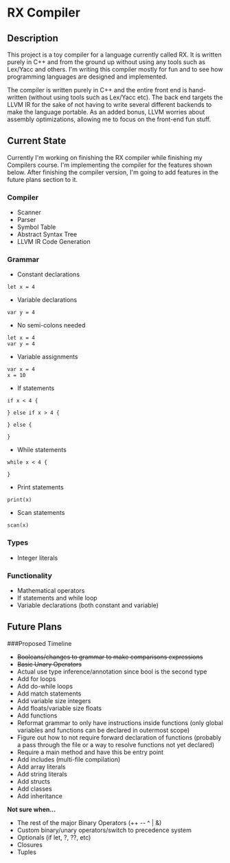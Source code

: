 # RX Compiler

## Description

This project is a toy compiler for a language currently called RX. It is written purely in C++ and from the ground up without using any tools such as Lex/Yacc and others. I'm writing this compiler mostly for fun and to see how programming languages are designed and implemented.

The compiler is written purely in C++ and the entire front end is hand-written (without using tools such as Lex/Yacc etc). The back end targets the LLVM IR for the sake of not having to write several different backends to make the language portable. As an added bonus, LLVM worries about assembly optimizations, allowing me to focus on the front-end fun stuff.

## Current State

Currently I'm working on finishing the RX compiler while finishing my Compilers course. I'm implementing the compiler for the features shown below. After finishing the compiler version, I'm going to add features in the future plans section to it.

### Compiler
- Scanner
- Parser
- Symbol Table
- Abstract Syntax Tree
- LLVM IR Code Generation

### Grammar

- Constant declarations 

``` 
let x = 4
```

- Variable declarations

```
var y = 4
```

- No semi-colons needed

```
let x = 4
var y = 4
```

- Variable assignments

```
var x = 4
x = 10
```

- If statements

```
if x < 4 {

} else if x > 4 {

} else {

}
```

- While statements

```
while x < 4 {
	
}
```

- Print statements

```
print(x)
```

- Scan statements

```
scan(x)
```

### Types

- Integer literals

### Functionality

- Mathematical operators
- If statements and while loop
- Variable declarations (both constant and variable)


## Future Plans

###Proposed Timeline
- ~~Booleans/changes to grammar to make comparisons expressions~~
- ~~Basic Unary Operators~~
- Actual use type inference/annotation since bool is the second type
- Add for loops
- Add do-while loops
- Add match statements
- Add variable size integers
- Add floats/variable size floats
- Add functions
- Reformat grammar to only have instructions inside functions (only global variables and functions can be declared in outermost scope)
- Figure out how to not require forward declaration of functions (probably a pass through the file or a way to resolve functions not yet declared)
- Require a main method and have this be entry point
- Add includes (multi-file compilation)
- Add array literals
- Add string literals
- Add structs
- Add classes
- Add inheritance

**Not sure when...**

- The rest of the major Binary Operators (++ -- ^ | &)
- Custom binary/unary operators/switch to precedence system
- Optionals (if let, ?, ??, etc)
- Closures
- Tuples
